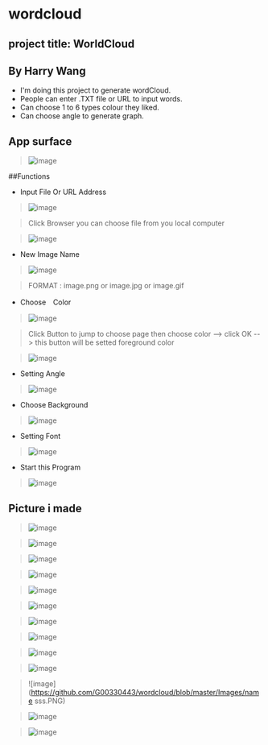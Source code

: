 # wordcloud

## project title: WorldCloud
 By Harry Wang 
 ----------------------------
 
* I'm doing this project to generate wordCloud.
* People can enter .TXT file or URL to input words.
* Can choose 1 to 6 types colour they liked.
* Can choose angle to generate graph.

## App surface 

>![image](https://github.com/G00330443/wordcloud/blob/master/Images/%E6%8D%95%E8%8E%B7.PNG)

##Functions

* Input File Or URL Address

>![image](https://github.com/G00330443/wordcloud/blob/master/Images/URL%20and%20file.PNG)

> Click Browser you can choose file from you local computer 

>![image](https://github.com/G00330443/wordcloud/blob/master/Images/browser.PNG)

* New Image Name

>![image](https://github.com/G00330443/wordcloud/blob/master/Images/new%20IMageName.PNG)

>FORMAT : image.png or image.jpg or image.gif

* Choose　Color

>![image](https://github.com/G00330443/wordcloud/blob/master/Images/Colour%20Choose.PNG)

>Click Button to jump to choose page then choose color --> click OK --> this button will be setted foreground color

>![image](https://github.com/G00330443/wordcloud/blob/master/Images/colour.PNG)


* Setting Angle

>![image](https://github.com/G00330443/wordcloud/blob/master/Images/angleSetting.PNG)

* Choose Background

>![image](https://github.com/G00330443/wordcloud/blob/master/Images/backgroungChoose.PNG)

* Setting Font

>![image](https://github.com/G00330443/wordcloud/blob/master/Images/fontSetting.PNG)

* Start this Program

>![image](https://github.com/G00330443/wordcloud/blob/master/Images/start.PNG)

## Picture i made 
>![image](https://github.com/G00330443/wordcloud/blob/master/Images/Rabbitdsd.PNG)

>![image](https://github.com/G00330443/wordcloud/blob/master/Images/Rectangle.PNG)

>![image](https://github.com/G00330443/wordcloud/blob/master/Images/Shark.PNG)

>![image](https://github.com/G00330443/wordcloud/blob/master/Images/catsxz.PNG)

>![image](https://github.com/G00330443/wordcloud/blob/master/Images/chicken4.PNG)

>![image](https://github.com/G00330443/wordcloud/blob/master/Images/cokzzze.PNG)

>![image](https://github.com/G00330443/wordcloud/blob/master/Images/cricle1.PNG)

>![image](https://github.com/G00330443/wordcloud/blob/master/Images/diaosu1.PNG)

>![image](https://github.com/G00330443/wordcloud/blob/master/Images/dog1.PNG)

>![image](https://github.com/G00330443/wordcloud/blob/master/Images/match1.PNG)

>![image](https://github.com/G00330443/wordcloud/blob/master/Images/name sss.PNG)

>![image](https://github.com/G00330443/wordcloud/blob/master/Images/test5.PNG)

>![image](https://github.com/G00330443/wordcloud/blob/master/Images/triangles.PNG)
